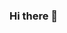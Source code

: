 ### Hi there 👋

<!--
**joedecesaro/joedecesaro** is a ✨ _special_ ✨ repository because its `README.md` (this file) appears on your GitHub profile.


- 🔭 I’m currently a student at the Bren School getting a masters in Environmental Data Science
- 🌱 I’m currently learning R and Python
- 🤔 I’m looking for help with ...
- 💬 Ask me about environmental compliance
- 📫 How to reach me: jdecesaro@bren.ucsb.edu
- 😄 Pronouns: he/him

